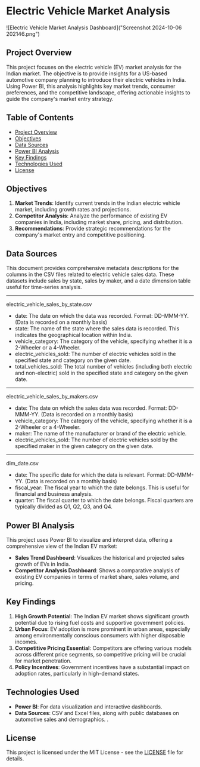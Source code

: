 # Electric Vehicle Market Analysis

![Electric Vehicle Market Analysis Dashboard]("Screenshot 2024-10-06 202146.png")

## Project Overview
This project focuses on the electric vehicle (EV) market analysis for the Indian market. The objective is to provide insights for a US-based automotive company planning to introduce their electric vehicles in India. Using Power BI, this analysis highlights key market trends, consumer preferences, and the competitive landscape, offering actionable insights to guide the company's market entry strategy.

## Table of Contents
- [Project Overview](#project-overview)
- [Objectives](#objectives)
- [Data Sources](#data-sources)
- [Power BI Analysis](#power-bi-analysis)
- [Key Findings](#key-findings)
- [Technologies Used](#technologies-used)
- [License](#license)

## Objectives
1. **Market Trends**: Identify current trends in the Indian electric vehicle market, including growth rates and projections.
2. **Competitor Analysis**: Analyze the performance of existing EV companies in India, including market share, pricing, and distribution.
3. **Recommendations**: Provide strategic recommendations for the company's market entry and competitive positioning.

## Data Sources
This document provides comprehensive metadata descriptions for the columns in the CSV files related to electric vehicle sales data. These datasets include sales by state, sales by maker, and a date dimension table useful for time-series analysis.


*******************************************
electric_vehicle_sales_by_state.csv

- date: The date on which the data was recorded. Format: DD-MMM-YY. (Data is recorded on a monthly basis)
- state: The name of the state where the sales data is recorded. This indicates the geographical location within India.
- vehicle_category: The category of the vehicle, specifying whether it is a 2-Wheeler or a 4-Wheeler.
- electric_vehicles_sold: The number of electric vehicles sold in the specified state and category on the given date.
- total_vehicles_sold: The total number of vehicles (including both electric and non-electric) sold in the specified state and category on the given date.

*******************************************
electric_vehicle_sales_by_makers.csv

- date: The date on which the sales data was recorded. Format: DD-MMM-YY. (Data is recorded on a monthly basis)
- vehicle_category: The category of the vehicle, specifying whether it is a 2-Wheeler or a 4-Wheeler.
- maker: The name of the manufacturer or brand of the electric vehicle.
- electric_vehicles_sold: The number of electric vehicles sold by the specified maker in the given category on the given date.

*******************************************
dim_date.csv

- date: The specific date for which the data is relevant. Format: DD-MMM-YY. (Data is recorded on a monthly basis)
- fiscal_year: The fiscal year to which the date belongs. This is useful for financial and business analysis.
- quarter: The fiscal quarter to which the date belongs. Fiscal quarters are typically divided as Q1, Q2, Q3, and Q4.


## Power BI Analysis
This project uses Power BI to visualize and interpret data, offering a comprehensive view of the Indian EV market:
- **Sales Trend Dashboard**: Visualizes the historical and projected sales growth of EVs in India.
- **Competitor Analysis Dashboard**: Shows a comparative analysis of existing EV companies in terms of market share, sales volume, and pricing.
  
## Key Findings
1. **High Growth Potential**: The Indian EV market shows significant growth potential due to rising fuel costs and supportive government policies.
2. **Urban Focus**: EV adoption is more prominent in urban areas, especially among environmentally conscious consumers with higher disposable incomes.
3. **Competitive Pricing Essential**: Competitors are offering various models across different price segments, so competitive pricing will be crucial for market penetration.
4. **Policy Incentives**: Government incentives have a substantial impact on adoption rates, particularly in high-demand states.

## Technologies Used
- **Power BI**: For data visualization and interactive dashboards.
- **Data Sources**: CSV and Excel files, along with public databases on automotive sales and demographics.
.

## License
This project is licensed under the MIT License - see the [LICENSE](LICENSE) file for details.
